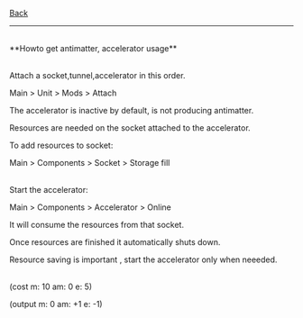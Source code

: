 [Back](https://greengolem.github.io/StructuraHowtos)
<hr>
<br>
**Howto get antimatter, accelerator usage**<br><br>

Attach a socket,tunnel,accelerator in this order.

Main > Unit > Mods > Attach

The accelerator is inactive by default, is not producing antimatter.

Resources are needed on the socket attached to the accelerator.

To add resources to socket:

Main > Components > Socket > Storage fill
<br><br>

Start the accelerator: 

Main > Components > Accelerator > Online

It will consume the resources from that socket.

Once resources are finished it automatically shuts down.

Resource saving is important , start the accelerator only when neeeded.
<br><br>

(cost m: 10 am: 0 e: 5)

(output m: 0 am: +1 e: -1)
